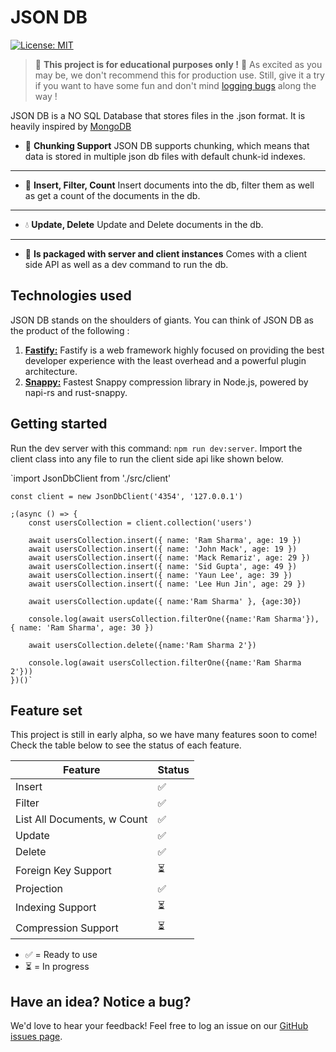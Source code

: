 # JSON DB

[![License: MIT](https://img.shields.io/badge/License-MIT-yellow.svg)](https://github.com/slinkity/slinkity/blob/main/LICENSE.md)

> 🏫 **This project is for educational purposes only !** 🏫 As excited as you may be, we don't recommend this for production use. Still, give it a try if you want to have some fun and don't mind [logging bugs](https://github.com/tejas-janardhan/JSONDB/issues) along the way !

JSON DB is a NO SQL Database that stores files in the .json format. It is heavily inspired by [MongoDB](https://www.mongodb.com/docs/atlas/)

-   🚀 **Chunking Support** JSON DB supports chunking, which means that data is stored in multiple json db files with default chunk-id indexes.
*********
-   🔖 **Insert, Filter, Count** Insert documents into the db, filter them as well as get a count of the documents in the db.
*********
-   💧 **Update, Delete** Update and Delete documents in the db.
*********
-   💅 **Is packaged with server and client instances** Comes with a client side API as well as a dev command to run the db.

## Technologies used

JSON DB stands on the shoulders of giants. You can think of JSON DB as the product of the following :

1. [**Fastify:**](https://fastify.dev/) Fastify is a web framework highly focused on providing the best developer experience with the least overhead and a powerful plugin architecture.
2. [**Snappy:**](https://www.npmjs.com/package/snappy) Fastest Snappy compression library in Node.js, powered by napi-rs and rust-snappy.

## Getting started

Run the dev server with this command: `npm run dev:server`. Import the client class into any file to run the client side api like shown below.

`import JsonDbClient from './src/client'

    const client = new JsonDbClient('4354', '127.0.0.1')

    ;(async () => {
        const usersCollection = client.collection('users')
        
        await usersCollection.insert({ name: 'Ram Sharma', age: 19 })
        await usersCollection.insert({ name: 'John Mack', age: 19 })
        await usersCollection.insert({ name: 'Mack Remariz', age: 29 })
        await usersCollection.insert({ name: 'Sid Gupta', age: 49 })
        await usersCollection.insert({ name: 'Yaun Lee', age: 39 })
        await usersCollection.insert({ name: 'Lee Hun Jin', age: 29 })
    
        await usersCollection.update({ name:'Ram Sharma' }, {age:30})
        
        console.log(await usersCollection.filterOne({name:'Ram Sharma'}), { name: 'Ram Sharma', age: 30 })
    
        await usersCollection.delete({name:'Ram Sharma 2'})
    
        console.log(await usersCollection.filterOne({name:'Ram Sharma 2'}))
    })()`


## Feature set

This project is still in early alpha, so we have many features soon to come! Check the table below to see the status of each feature.

| Feature                                                                          | Status |
| -------------------------------------------------------------------------------- | ------ |
| Insert                                                                           | ✅     |
| Filter                                                                           | ✅     |
| List All Documents, w Count                                                      | ✅     |
| Update                                                                           | ✅     |
| Delete                                                                           | ✅     |
| Foreign Key Support                                                              | ⏳     |
| Projection                                                                       | ✅     |
| Indexing Support                                                                 | ⏳     |
| Compression Support                                                              | ⏳     |

-   ✅ = Ready to use
-   ⏳ = In progress

## Have an idea? Notice a bug?

We'd love to hear your feedback! Feel free to log an issue on our [GitHub issues page](https://github.com/tejas-janardhan/JSONDB/issues).
